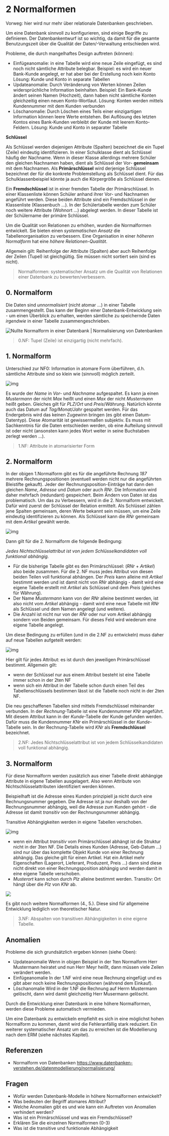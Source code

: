 
# 2 Normalformen

Vorweg: hier wird nur mehr über relationale Datenbanken geschrieben.

Um eine Datenbank sinnvoll zu konfigurieren, sind einige Begriffe zu definieren. Der Datenbankentwurf ist so wichtig, da damit für die gesamte Benutzungszeit über die Qualität der Daten/-Verwaltung entschieden wird.

Probleme, die durch mangelhaftes Design auftreten (können):

- Einfügeanomalie: in eine Tabelle wird eine neue Zeile eingefügt, es sind noch nicht sämtliche Attribute belegbar.
  Beispiel: es wird ein neuer Bank-Kunde angelegt, er hat aber bei der Erstellung noch kein Konto
  Lösung: Kunde und Konto in separate Tabellen
- Updateanomalie: Durch Veränderung von Werten können Zeilen widersprüchliche Information beinhalten.
  Beispiel: Ein Bank-Kunde ändert seinen Namen (Hochzeit), dann haben nicht sämtliche Konten gleichzeitig einen neuen Konto-Wortlaut.
  Lösung: Konten werden mittels Kundennummer mit dem Kunden verbunden
- Löschanomalie: Durch Löschen eines Teils einer einzigartigen Information können leere Werte entstehen. Bei Auflösung des letzten Kontos eines Bank-Kunden verbleibt der Kunde mit leerem Konto-Feldern.
  Lösung: Kunde und Konto in separater Tabelle

**Schlüssel**

Als Schlüssel werden diejenigen Attribute (Spalten) bezeichnet die ein Tupel (Zeile) eindeutig identifizieren. In einer Schulklasse dient als Schlüssel häufig der Nachname. Wenn in dieser Klasse allerdings mehrere Schüler den gleichen Nachnamen haben, dient als Schlüssel der Vor- **gemeinsam** mit dem Nachnamen. Als **Primärschlüssel** wird derjenige Schlüssel bezeichnet der für die konkrete Problemstellung als Schlüssel dient. Für das Schulklassenbeispiel könnte ja auch die Körpergröße als Schlüssel dienen.

Ein **Fremdschlüssel** ist in einer fremden Tabelle der Primärschlüssel. In einer Klassenliste können Schüler anhand ihrer Vor- und Nachnamen angeführt werden. Diese beiden Attribute sind ein Fremdschlüssel in der Klassenliste (Klassenbuch ...). In der Schülertabelle werden zum Schüler noch weitere Attribute (Wohnort ...) abgelegt werden. In dieser Tabelle ist der Schülername der primäre Schlüssel.

Um die Qualität von Relationen zu erhöhen, wurden die Normalformen entwickelt. Sie bieten einen *systematischen Ansatz* die Tabellenorganisation zu verbessern. Eine Organisation in einer *höheren Normalform* hat eine *höhere Relationen-Qualität*.

Allgemein gilt: Reihenfolge der Attribute (Spalten) aber auch Reihenfolge der Zeilen (Tupel) ist gleichgültig. Sie müssen nicht sortiert sein (sind es nicht).

> Normalformen: systematischer Ansatz um die Qualität von Relationen einer Datenbank zu bewerten/verbessern.

## 0. Normalform

Die Daten sind *unnormalisiert* (nicht atomar ...) in einer Tabelle zusammengestellt. Das kann der Beginn einer Datenbank-Entwicklung sein - um einen Überblick zu erhalten, werden sämtliche zu speichernde Daten *irgendwie* in einer Tabelle zusammengeschrieben.

![Nullte Normalform in einer Datenbank | Normalisierung von Datenbanken](NF_Einf_01.png)

> 0.NF: Tupel (Zeile) ist einzigartig (nicht mehrfach).

## 1. Normalform

Unterschied zur NF0: Information in atomare Form überführen, d.h. sämtliche Attribute sind so klein wie (sinnvoll) möglich zerteilt.

![img](NF_Einf_02.png)

Es wurde der *Name* in *Vor-* und *Nachname* aufgespaltet. Es kann ja einen *Mustermann* der nicht *Max* heißt und einen *Max* der nicht *Mustermann* heißt geben. Gleiches gilt für *PLZ*/*Ort* und *Preis*/*Währung*. Natürlich könnte auch das Datum auf *Tag/Monat/Jahr* gespaltet werden. Für das Endergebnis wird das keinen Zugewinn bringen (es gibt einen Datum-Datentyp). Diese Atomarität ist gewissermaßen subjektiv. Es muss mit Sachkenntnis für die Daten entschieden werden, ob eine Aufteilung sinnvoll ist oder nicht (ansonsten kann jedes Wort weiter in seine Buchstaben zerlegt werden ...).

> 1.NF: Attribute in atomarisierter Form

## 2. Normalform

In der obigen 1.Normalform gibt es für die angeführte Rechnung *187* mehrere Rechnungspositionen (eventuell werden nicht nur die angeführten Bleistifte gekauft). Jeder der Rechnungsposition-Einträge hat dann den gleichen *Name*, *Adresse* und *Datum* oder auch *RNr*. Die Information wird daher mehrfach (redundant) gespeichert. Beim Ändern von Daten ist das problematisch. Um das zu Verbessern, wird in die 2. Normalform entwickelt. Dafür wird zuerst der Schlüssel der Relation ermittelt. Als Schlüssel zählen jene Spalten gemeinsam, deren Werte bekannt sein müssen, um eine Zeile eindeutig identifizieren zu können. Als Schlüssel kann die *RNr* gemeinsam mit dem *Artikel* gewählt werde.

![img](NF_Einf_03.png)

Dann gilt für die 2. Normalform die folgende Bedingung:

*Jedes Nichtschlüsselattribut ist von jedem Schlüsselkandidaten voll funktional abhängig.*

- Für die bisherige Tabelle gibt es den Primärschlüssel: (*RNr* + *Artikel*) also beide zusammen. Für die 2. NF muss jedes Attribut von diesen beiden Teilen voll funktional abhängen. Der *Preis* kann alleine mit *Artikel* bestimmt werden und ist damit nicht von *RNr* abhängig - damit wird eine eigene Tabelle erstellt mit *Artikel* als Schlüssel und dem *Preis* (gleiches für Währung).
- Der Name *Mustermann* kann von der *RNr* alleine bestimmt werden, ist also nicht vom *Artikel* abhängig - damit wird eine neue Tabelle mit *RNr* als Schlüssel und dem Namen angelegt (und weitere).
- Die Anzahl ist nicht nur von der *RNr* oder nur vom Artikel abhängig sondern von Beiden gemeinsam. Für dieses Feld wird wiederum eine eigene Tabelle angelegt.

Um diese Bedingung zu erfüllen (und in die 2.NF zu entwickeln) muss daher auf neue Tabellen aufgeteilt werden:

![img](NF_Einf_04.png)

Hier gilt für jedes Attribut: es ist durch den jeweiligen Primärschlüssel bestimmt. Allgemein gilt:

- wenn der Schlüssel nur aus einem Attribut besteht ist eine Tabelle immer schon in der 2ten NF
- wenn sich ein Attribut in der Tabelle schon durch einen Teil des Tabellenschlüssels bestimmen lässt ist die Tabelle noch nicht in der 2ten NF.

Die neu geschaffenen Tabellen sind mittels Fremdschlüssel miteinander verbunden. In der *Rechnung*-Tabelle ist eine Kundennummer *KNr* angeführt. Mit diesem Attribut kann in der *Kunde*-Tabelle der Kunde gefunden werden. Dafür muss die Kundennummer *KNr* ein Primärschlüssel in der *Kunde*-Tabelle sein. In der Rechnung-Tabelle wird *KNr* als **Fremdschlüssel** bezeichnet.

> 2.NF: Jedes Nichtschlüsselattribut ist von jedem Schlüsselkandidaten voll funktional abhängig.

## 3. Normalform

Für diese Normalform werden zusätzlich aus einer Tabelle direkt abhängige Attribute in eigene Tabellen ausgelagert. Also wenn Attribute von Nichtschlüsselattributen identifiziert werden können.

Beispielhaft ist die Adresse eines Kunden prinzipiell ja nicht durch eine Rechnungsnummer gegeben. Die Adresse ist ja nur deshalb von der Rechnungsnummer abhängig, weil die Adresse zum Kunden gehört - die Adresse ist damit *transitiv* von der Rechnungsnummer abhängig.

Transitive Abhängigkeiten werden in eigene Tabellen verschoben.

![img](NF_Einf_05_1.png)

- wenn ein Attribut *transitiv* vom Primärschlüssel abhängt ist die Struktur nicht in der 3ten NF. Die Details eines Kunden (Adresse, Geb-Datum ...) sind nur über das komplette Objekt Kunde von einer Rechnung abhängig.
  Das gleiche gilt für einen Artikel. Hat ein Artikel mehr Eigenschaften (Lagerort, Lieferant, Produzent, Preis ...) dann sind diese nicht direkt von einer Rechnungsposition abhängig und werden damit in eine eigene Tabelle verschoben.
- *Musterort* kann schon durch *Plz* alleine bestimmt werden. Transitiv: Ort hängt über die *Plz* von *KNr* ab.

![](NF_Einf_05_2.png)

Es gibt noch weitere Normalformen (4., 5.). Diese sind für allgemeine Entwicklung lediglich von theoretischer Natur.

> 3.NF: Abspalten von transitiven Abhängigkeiten in eine eigene Tabelle.

## Anomalien

Probleme die sich grundsätzlich ergeben können (siehe Oben):

- Updateanomalie
  Wenn in obigen Beispiel in der 1ten Normalform Herr Mustermann heiratet und nun Herr Meyr heißt, dann müssen viele Zeilen verändert werden.
- Einfügeanomalie
  In der 1.NF wird eine neue Rechnung eingefügt und es gibt aber noch keine Rechnungspositionen (während dem Einkauf).
- Löschanomalie
  Wird in der 1.NF die Rechnung auf Herrn Mustermann gelöscht, dann wird damit gleichzeitig Herr Musermann gelöscht.

Durch die Entwicklung einer Datenbank in eine höhere Normalformen, werden diese Probleme automatisch vermieden.

Um eine Datenbank zu entwickeln empfiehlt es sich in eine möglichst hohen Normalform zu kommen, damit wird die Fehleranfällig stark reduziert. Ein weiterer systematischer Ansatz um das zu erreichen ist die Modellierung nach dem ERM (siehe nächstes Kapitel).

## Referenzen

- Normalform von Datenbanken
  https://www.datenbanken-verstehen.de/datenmodellierung/normalisierung/

## Fragen

- Wofür werden Datenbank-Modelle in höhere Normalformen entwickelt?
- Was bedeuten der Begriff atomares Attribut?
- Welche Anomalien gibt es und wie kann ein Auftreten von Anomalien verhindert werden?
- Was ist ein Primärschlüssel und was ein Fremdschlüssel?
- Erklären Sie die einzelnen Normalformen (0-3)
- Was ist die transitive und funktionale Abhängigkeit